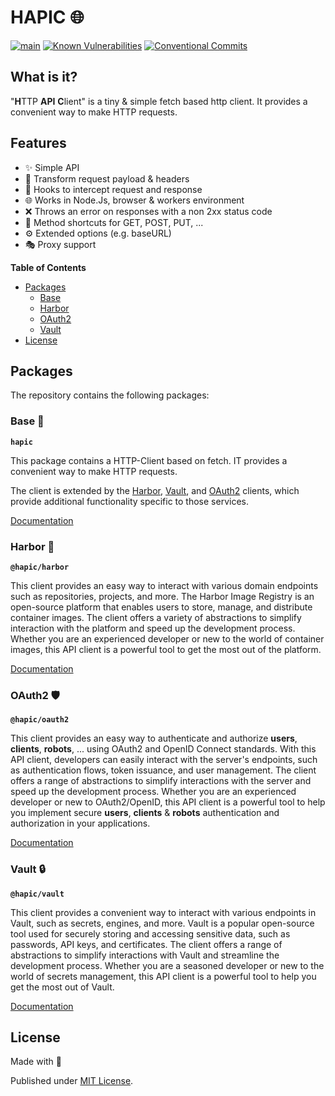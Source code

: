 # HAPIC 🌐

[![main](https://github.com/Tada5hi/hapic/actions/workflows/main.yml/badge.svg)](https://github.com/Tada5hi/hapic/actions/workflows/main.yml)
[![Known Vulnerabilities](https://snyk.io/test/github/Tada5hi/hapic/badge.svg)](https://snyk.io/test/github/Tada5hi/hapic)
[![Conventional Commits](https://img.shields.io/badge/Conventional%20Commits-1.0.0-%23FE5196?logo=conventionalcommits&logoColor=white)](https://conventionalcommits.org)

## What is it?
"**H**TTP **API** **C**lient" is a tiny & simple fetch based http client.
It provides a convenient way to make HTTP requests.

## Features

- ✨ Simple API
- 🔄 Transform request payload & headers
- 🛑 Hooks to intercept request and response 
- 🌐 Works in Node.Js, browser & workers environment
- ❌ Throws an error on responses with a non 2xx status code
- 🚀 Method shortcuts for GET, POST, PUT, ...
- ⚙️ Extended options (e.g. baseURL)
- 🎭 Proxy support

**Table of Contents**

- [Packages](#packages)
  - [Base](#base-)
  - [Harbor](#harbor-)
  - [OAuth2](#oauth2-)
  - [Vault](#vault-)
- [License](#license)

## Packages
The repository contains the following packages:

### Base 🚀

**`hapic`**

This package contains a HTTP-Client based on fetch.
IT provides a convenient way to make HTTP requests.

The client is extended by the [Harbor](#harbor-), [Vault](#vault-), and [OAuth2](#oauth2-) clients, 
which provide additional functionality specific to those services.

[Documentation](./packages/client)

### Harbor 🚢

**`@hapic/harbor`**

This client provides an easy way to interact with various domain endpoints such as repositories, projects, and more.
The Harbor Image Registry is an open-source platform that enables users to store, manage, and distribute container images. 
The client offers a variety of abstractions to simplify interaction with the platform and speed up the development process.
Whether you are an experienced developer or new to the world of container images,
this API client is a powerful tool to get the most out of the platform.

[Documentation](./packages/harbor)

### OAuth2 🛡️

**`@hapic/oauth2`**

This client provides an easy way to authenticate and authorize **users**, **clients**, **robots**, ...
using OAuth2 and OpenID Connect standards.
With this API client, developers can easily interact with the server's endpoints, 
such as authentication flows, token issuance, and user management. 
The client offers a range of abstractions to simplify interactions with the server 
and speed up the development process. 
Whether you are an experienced developer or new to OAuth2/OpenID,
this API client is a powerful tool to help you implement secure **users**, **clients** & **robots** authentication 
and authorization in your applications.

[Documentation](./packages/oauth2)

### Vault 🔒

**`@hapic/vault`**

This client provides a convenient way to interact with various endpoints in Vault, 
such as secrets, engines, and more. 
Vault is a popular open-source tool used for securely storing and accessing sensitive data, 
such as passwords, API keys, and certificates. 
The client offers a range of abstractions to simplify interactions with Vault and
streamline the development process. 
Whether you are a seasoned developer or new to the world of secrets management, 
this API client is a powerful tool to help you get the most out of Vault.

[Documentation](./packages/vault)

## License

Made with 💚

Published under [MIT License](./LICENSE).

